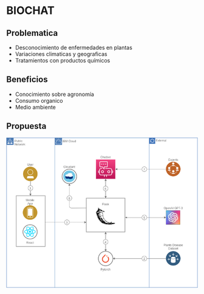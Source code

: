 # BIOCHAT 

## Problematica

  - Desconocimiento de enfermedades en plantas
  - Variaciones climaticas y geograficas
  - Tratamientos con productos químicos

## Beneficios

- Conocimiento sobre agronomía
- Consumo organico
- Medio ambiente 

## Propuesta
![alt text](moedlo.png)
